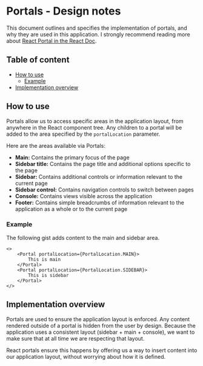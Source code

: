# Portals - Design notes<!-- omit in toc -->

This document outlines and specifies the implementation of portals, and why they are
used in this application. I strongly recommend reading more about
[React Portal in the React Doc](https://reactjs.org/docs/portals.html).

## Table of content<!-- omit in toc -->

- [How to use](#how-to-use)
  - [Example](#example)
- [Implementation overview](#implementation-overview)

## How to use

Portals allow us to access specific areas in the application layout, from
anywhere in the React component tree. Any children to a portal will be
added to the area specified by the `portalLocation` parameter.

Here are the areas available via Portals:

-   **Main:** Contains the primary focus of the page
-   **Sidebar title:** Contains the page title and additional options specific to the page
-   **Sidebar:** Contains additional controls or information relevant to the current page
-   **Sidebar control:** Contains navigation controls to switch between pages
-   **Console:** Contains views visible across the application
-   **Footer:** Contains simple breadcrumbs of information relevant to the application as a whole or to the current page

### Example

The following gist adds content to the main and sidebar area.

```JSX
<>
    <Portal portalLocation={PortalLocation.MAIN}>
        This is main
    </Portal>
    <Portal portalLocation={PortalLocation.SIDEBAR}>
        This is sidebar
    </Portal>
</>
```

## Implementation overview

Portals are used to ensure the application layout is enforced. Any content rendered outside
of a portal is hidden from the user by design. Because the application uses a consistent layout
(sidebar + main + console), we want to make sure that at all time we are respecting that layout.

React portals ensure this happens by offering us a way to insert content into our application
layout, without worrying about how it is defined.

